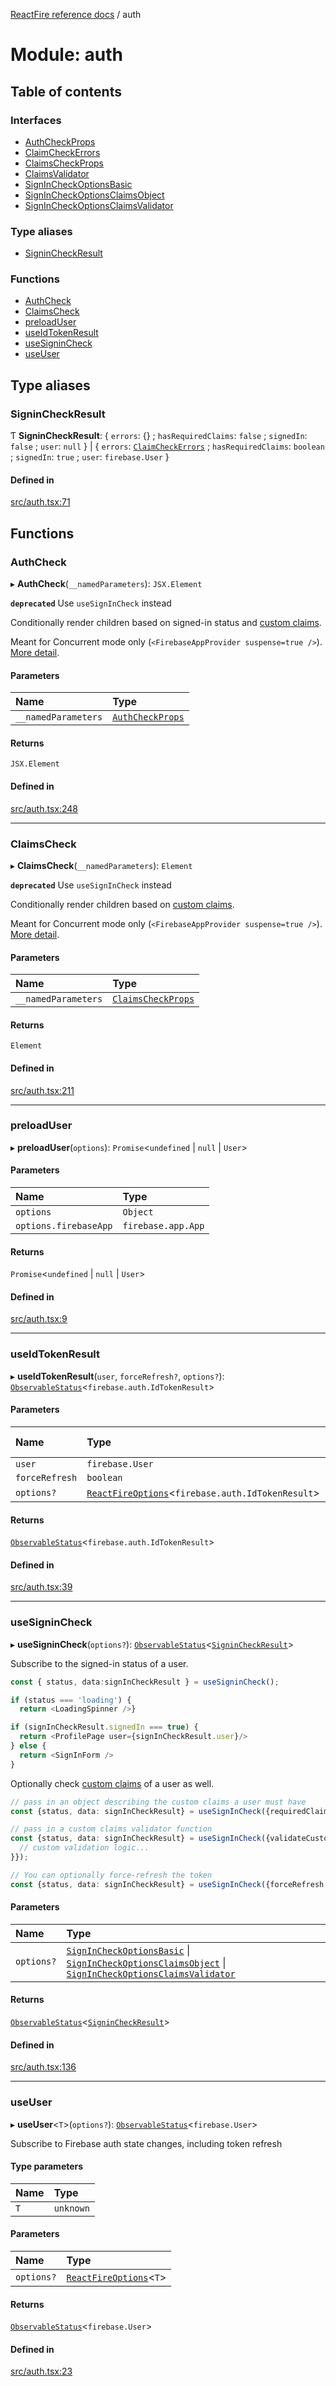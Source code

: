 [ReactFire reference docs](../README.md) / auth

# Module: auth

## Table of contents

### Interfaces

- [AuthCheckProps](../interfaces/auth.AuthCheckProps.md)
- [ClaimCheckErrors](../interfaces/auth.ClaimCheckErrors.md)
- [ClaimsCheckProps](../interfaces/auth.ClaimsCheckProps.md)
- [ClaimsValidator](../interfaces/auth.ClaimsValidator.md)
- [SignInCheckOptionsBasic](../interfaces/auth.SignInCheckOptionsBasic.md)
- [SignInCheckOptionsClaimsObject](../interfaces/auth.SignInCheckOptionsClaimsObject.md)
- [SignInCheckOptionsClaimsValidator](../interfaces/auth.SignInCheckOptionsClaimsValidator.md)

### Type aliases

- [SigninCheckResult](auth.md#signincheckresult)

### Functions

- [AuthCheck](auth.md#authcheck)
- [ClaimsCheck](auth.md#claimscheck)
- [preloadUser](auth.md#preloaduser)
- [useIdTokenResult](auth.md#useidtokenresult)
- [useSigninCheck](auth.md#usesignincheck)
- [useUser](auth.md#useuser)

## Type aliases

### SigninCheckResult

Ƭ **SigninCheckResult**: { `errors`: {} ; `hasRequiredClaims`: ``false`` ; `signedIn`: ``false`` ; `user`: ``null``  } \| { `errors`: [`ClaimCheckErrors`](../interfaces/auth.ClaimCheckErrors.md) ; `hasRequiredClaims`: `boolean` ; `signedIn`: ``true`` ; `user`: `firebase.User`  }

#### Defined in

[src/auth.tsx:71](https://github.com/FirebaseExtended/reactfire/blob/main/src/auth.tsx#L71)

## Functions

### AuthCheck

▸ **AuthCheck**(`__namedParameters`): `JSX.Element`

**`deprecated`** Use `useSignInCheck` instead

Conditionally render children based on signed-in status and [custom claims](https://firebase.google.com/docs/auth/admin/custom-claims).

Meant for Concurrent mode only (`<FirebaseAppProvider suspense=true />`). [More detail](https://github.com/FirebaseExtended/reactfire/issues/325#issuecomment-827654376).

#### Parameters

| Name | Type |
| :------ | :------ |
| `__namedParameters` | [`AuthCheckProps`](../interfaces/auth.AuthCheckProps.md) |

#### Returns

`JSX.Element`

#### Defined in

[src/auth.tsx:248](https://github.com/FirebaseExtended/reactfire/blob/main/src/auth.tsx#L248)

___

### ClaimsCheck

▸ **ClaimsCheck**(`__namedParameters`): `Element`

**`deprecated`** Use `useSignInCheck` instead

Conditionally render children based on [custom claims](https://firebase.google.com/docs/auth/admin/custom-claims).

Meant for Concurrent mode only (`<FirebaseAppProvider suspense=true />`). [More detail](https://github.com/FirebaseExtended/reactfire/issues/325#issuecomment-827654376).

#### Parameters

| Name | Type |
| :------ | :------ |
| `__namedParameters` | [`ClaimsCheckProps`](../interfaces/auth.ClaimsCheckProps.md) |

#### Returns

`Element`

#### Defined in

[src/auth.tsx:211](https://github.com/FirebaseExtended/reactfire/blob/main/src/auth.tsx#L211)

___

### preloadUser

▸ **preloadUser**(`options`): `Promise`<`undefined` \| ``null`` \| `User`\>

#### Parameters

| Name | Type |
| :------ | :------ |
| `options` | `Object` |
| `options.firebaseApp` | `firebase.app.App` |

#### Returns

`Promise`<`undefined` \| ``null`` \| `User`\>

#### Defined in

[src/auth.tsx:9](https://github.com/FirebaseExtended/reactfire/blob/main/src/auth.tsx#L9)

___

### useIdTokenResult

▸ **useIdTokenResult**(`user`, `forceRefresh?`, `options?`): [`ObservableStatus`](../interfaces/useObservable.ObservableStatus.md)<`firebase.auth.IdTokenResult`\>

#### Parameters

| Name | Type | Default value |
| :------ | :------ | :------ |
| `user` | `firebase.User` | `undefined` |
| `forceRefresh` | `boolean` | `false` |
| `options?` | [`ReactFireOptions`](../interfaces/index.ReactFireOptions.md)<`firebase.auth.IdTokenResult`\> | `undefined` |

#### Returns

[`ObservableStatus`](../interfaces/useObservable.ObservableStatus.md)<`firebase.auth.IdTokenResult`\>

#### Defined in

[src/auth.tsx:39](https://github.com/FirebaseExtended/reactfire/blob/main/src/auth.tsx#L39)

___

### useSigninCheck

▸ **useSigninCheck**(`options?`): [`ObservableStatus`](../interfaces/useObservable.ObservableStatus.md)<[`SigninCheckResult`](auth.md#signincheckresult)\>

Subscribe to the signed-in status of a user.

```ts
const { status, data:signInCheckResult } = useSigninCheck();

if (status === 'loading') {
  return <LoadingSpinner />}

if (signInCheckResult.signedIn === true) {
  return <ProfilePage user={signInCheckResult.user}/>
} else {
  return <SignInForm />
}
```

Optionally check [custom claims](https://firebase.google.com/docs/auth/admin/custom-claims) of a user as well.

```ts
// pass in an object describing the custom claims a user must have
const {status, data: signInCheckResult} = useSignInCheck({requiredClaims: {admin: true}});

// pass in a custom claims validator function
const {status, data: signInCheckResult} = useSignInCheck({validateCustomClaims: (userClaims) => {
  // custom validation logic...
}});

// You can optionally force-refresh the token
const {status, data: signInCheckResult} = useSignInCheck({forceRefresh: true, requiredClaims: {admin: true}});
```

#### Parameters

| Name | Type |
| :------ | :------ |
| `options?` | [`SignInCheckOptionsBasic`](../interfaces/auth.SignInCheckOptionsBasic.md) \| [`SignInCheckOptionsClaimsObject`](../interfaces/auth.SignInCheckOptionsClaimsObject.md) \| [`SignInCheckOptionsClaimsValidator`](../interfaces/auth.SignInCheckOptionsClaimsValidator.md) |

#### Returns

[`ObservableStatus`](../interfaces/useObservable.ObservableStatus.md)<[`SigninCheckResult`](auth.md#signincheckresult)\>

#### Defined in

[src/auth.tsx:136](https://github.com/FirebaseExtended/reactfire/blob/main/src/auth.tsx#L136)

___

### useUser

▸ **useUser**<`T`\>(`options?`): [`ObservableStatus`](../interfaces/useObservable.ObservableStatus.md)<`firebase.User`\>

Subscribe to Firebase auth state changes, including token refresh

#### Type parameters

| Name | Type |
| :------ | :------ |
| `T` | `unknown` |

#### Parameters

| Name | Type |
| :------ | :------ |
| `options?` | [`ReactFireOptions`](../interfaces/index.ReactFireOptions.md)<`T`\> |

#### Returns

[`ObservableStatus`](../interfaces/useObservable.ObservableStatus.md)<`firebase.User`\>

#### Defined in

[src/auth.tsx:23](https://github.com/FirebaseExtended/reactfire/blob/main/src/auth.tsx#L23)
